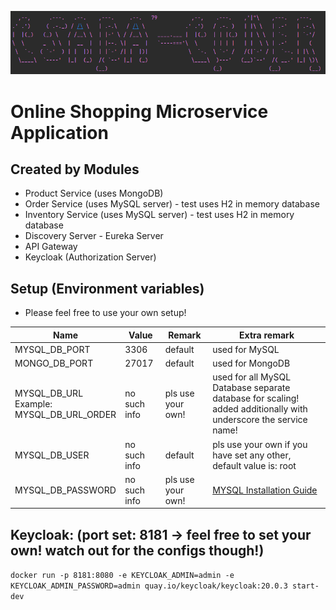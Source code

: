 ![img.png](img/img.png)

# Online Shopping Microservice Application

## Created by Modules

- Product Service (uses MongoDB)
- Order Service (uses MySQL server) - test uses H2 in memory database
- Inventory Service (uses MySQL server) - test uses H2 in memory database
- Discovery Server - Eureka Server
- API Gateway
- Keycloak (Authorization Server)

## Setup (Environment variables)

- Please feel free to use your own setup!

| Name                                             | Value        | Remark            | Extra remark                                                                                                    |
|--------------------------------------------------|--------------|-------------------|-----------------------------------------------------------------------------------------------------------------|
| MYSQL_DB_PORT                                    | 3306         | default           | used for MySQL                                                                                                  |
| MONGO_DB_PORT                                    | 27017        | default           | used for MongoDB                                                                                                |
| MYSQL_DB_URL<br/>Example:<br/>MYSQL_DB_URL_ORDER | no such info | pls use your own!       | used for all MySQL Database separate database for scaling! added additionally with underscore the service name! |
| MYSQL_DB_USER                                    | no such info         | default           | pls use your own if you have set any other, default value is: root                                              |
| MYSQL_DB_PASSWORD                                | no such info | pls use your own! | [MYSQL Installation Guide](https://dev.mysql.com/doc/mysql-installation-excerpt/5.7/en/)                        |


## Keycloak: (port set: 8181 -> feel free to set your own! watch out for the configs though!)

```docker run -p 8181:8080 -e KEYCLOAK_ADMIN=admin -e KEYCLOAK_ADMIN_PASSWORD=admin quay.io/keycloak/keycloak:20.0.3 start-dev```

